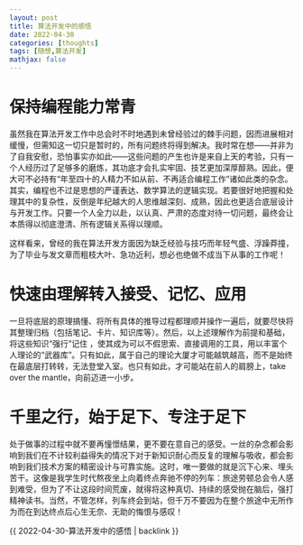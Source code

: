 ```yaml
---
layout: post
title: 算法开发中的感悟
date: 2022-04-30
categories: [thoughts]
tags: [随想,算法开发]
mathjax: false
---
```


# 保持编程能力常青

虽然我在算法开发工作中总会时不时地遇到未曾经验过的棘手问题，因而进展相对缓慢，但需知这一切只是暂时的，所有问题终将得到解决。我时常在想——并非为了自我安慰，恐怕事实亦如此——这些问题的产生也许是来自上天的考验，只有一个人经历过了足够多的磨炼，其功底才会扎实牢固、技艺更加深厚醇熟。因此，便大可不必持有“年至四十的人精力不如从前、不再适合编程工作”诸如此类的杂念。其实，编程也不过是思想的严谨表达、数学算法的逻辑实现。若要很好地把握和处理其中的复杂性，反倒是年纪越大的人思维越深刻、成熟，因此也更适合底层设计与开发工作。只要一个人全力以赴，以认真、严肃的态度对待一切问题，最终会让本质得以彻底澄清、所有逻辑关系得以理顺。

这样看来，曾经的我在算法开发方面因为缺乏经验与技巧而年轻气盛、浮躁莽撞，为了毕业与发文章而粗枝大叶、急功近利，想必也绝做不成当下从事的工作呢！

# 快速由理解转入接受、记忆、应用

一旦将底层的原理搞懂、将所有具体的推导过程都理顺并操作一遍后，就要尽快将其整理归档（包括笔记、卡片、知识库等）。然后，以上述理解作为前提和基础，将这些知识“强行”记住 ，使其成为可以不假思索、直接调用的工具，用以丰富个人理论的“武器库”。只有如此，属于自己的理论大厦才可能越筑越高，而不是始终在最底层打转转，无法登堂入室。也只有如此，才可能站在前人的肩膀上，take over the mantle，向前迈进一小步。

# 千里之行，始于足下、专注于足下

处于做事的过程中就不要再憧憬结果，更不要在意自己的感受。一丝的杂念都会影响到我们在不计较利益得失的情况下对于新知识耐心而反复的理解与吸收，都会影响到我们技术方案的精密设计与可靠实施。这时，唯一要做的就是沉下心来、埋头苦干。这像是我学生时代熬夜坐上向着终点奔驰不停的列车：旅途劳顿总会令人感到难受，但为了不让这段时间荒废，就得将这种真切、持续的感受抛在脑后，强打精神读书。当然，不管怎样，列车终会到站，但千万不要因为在整个旅途中无所作为而在到达终点后心生无奈、无助的悔恨与感叹！

{{ 2022-04-30-算法开发中的感悟 | backlink }}
